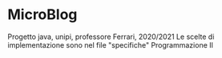 # MicroBlog
Progetto java, unipi, professore Ferrari, 2020/2021
Le scelte di implementazione sono nel file "specifiche"
Programmazione II 
